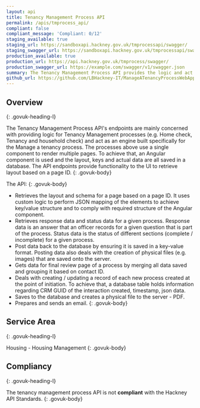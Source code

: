 ```yaml
---
layout: api
title: Tenancy Management Process API
permalink: /apis/tmprocess_api/
compliant: false
compliant_message: 'Compliant: 0/12'
staging_available: true
staging_url: https://sandboxapi.hackney.gov.uk/tmprocessapi/swagger/
staging_swagger_url: https://sandboxapi.hackney.gov.uk/tmprocessapi/swagger/
production_available: true
production_url: https://api.hackney.gov.uk/tmprocess/swagger/
production_swagger_url: https://example.com/swagger/v1/swagger.json
summary: The Tenancy Management Process API provides the logic and act as an engine built specifically for the Manage a Tenancy process.
github_url: https://github.com/LBHackney-IT/ManageATenancyProcessWebApp/
---
```


## Overview
{: .govuk-heading-l}

The Tenancy Management Process API's endpoints are mainly concerned with providing logic for Tenancy Management processes (e.g. Home check, Tenancy and household check) and act as an engine built specifically for the Manage a tenancy process.
The processes above use a single component to render multiple pages. To achieve that, an Angular component is used and the layout, keys and actual data are all saved in a database.
The API endpoints provide functionality to the UI to retrieve layout based on a page ID.
{: .govuk-body}

The API:
{: .govuk-body}

- Retrieves the layout and schema for a page based on a page ID. It uses custom logic to perform JSON mapping of the elements to achieve key/value structure and to comply with required structure of the Angular component.
- Retrieves response data and status data for a given process. Response data is an answer that an officer records for a given question that is part of the process. Status data is the status of different sections (complete / incomplete) for a given process.
- Post data back to the database by ensuring it is saved in a key-value format. Posting data also deals with the creation of physical files (e.g. images) that are saved onto the server.
- Gets data for final review page of a process by merging all data saved and grouping it based on contact ID.
- Deals with creating / updating a record of each new process created at the point of initiation. To achieve that, a database table holds information regarding CRM GUID of the interaction created, timestamp,
json data.
- Saves to the database and creates a physical file to the server - PDF.
- Prepares and sends an email.
{: .govuk-body}

## Service Area
{: .govuk-heading-l}

Housing - Housing Management
{: .govuk-body}

## Compliancy
{: .govuk-heading-l}

The tenancy management process API is not **compliant** with the Hackney API Standards.
{: .govuk-body}
